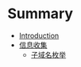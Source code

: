 # Summary

* [Introduction](README.md)
* [信息收集](Information-Gathering/Subdomain-Enumeration.md)
    * [子域名枚举](Information-Gathering/Subdomain-Enumeration.md)

